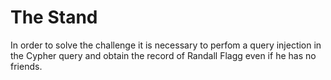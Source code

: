 # The Stand
In order to solve the challenge it is necessary to perfom a query injection in the Cypher query and obtain the record of Randall Flagg even if he has no friends.